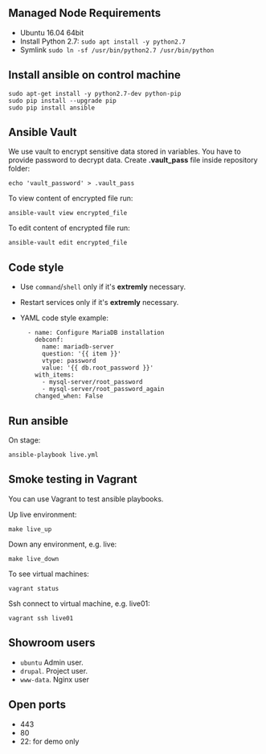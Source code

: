 ## Managed Node Requirements
- Ubuntu 16.04 64bit
- Install Python 2.7: `sudo apt install -y python2.7`
- Symlink `sudo ln -sf /usr/bin/python2.7 /usr/bin/python`

## Install ansible on control machine

    sudo apt-get install -y python2.7-dev python-pip
    sudo pip install --upgrade pip
    sudo pip install ansible

## Ansible Vault
We use vault to encrypt sensitive data stored in variables.
You have to provide password to decrypt data. Create **.vault_pass** file inside repository folder:

    echo 'vault_password' > .vault_pass

To view content of encrypted file run:

    ansible-vault view encrypted_file

To edit content of encrypted file run:

    ansible-vault edit encrypted_file

## Code style
- Use `command`/`shell` only if it's **extremly** necessary.
- Restart services only if it's **extremly** necessary.
- YAML code style example:

        - name: Configure MariaDB installation
          debconf:
            name: mariadb-server
            question: '{{ item }}'
            vtype: password
            value: '{{ db.root_password }}'
          with_items:
            - mysql-server/root_password
            - mysql-server/root_password_again
          changed_when: False

## Run ansible

On stage:

    ansible-playbook live.yml

## Smoke testing in Vagrant
You can use Vagrant to test ansible playbooks.

Up live environment:

    make live_up

Down any environment, e.g. live:

    make live_down

To see virtual machines:

    vagrant status

Ssh connect to virtual machine, e.g. live01:

    vagrant ssh live01

## Showroom users
- `ubuntu` Admin user.
- `drupal`. Project user.
- `www-data`. Nginx user

## Open ports
- 443
- 80 
- 22: for demo only
